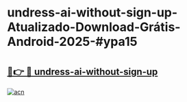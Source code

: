 # undress-ai-without-sign-up-Atualizado-Download-Grátis-Android-2025-#ypa15

# <h2><a href="https://ainizakaria.my?title=undress-ai-without-sign-up&ref=24M">🔗👉 🔴 undress-ai-without-sign-up</a></h2>

[![acn](https://github.com/user-attachments/assets/0f9c940e-d8b0-45ae-aac7-cd30a18b3e1c)](https://ainizakaria.my?title=undress-ai-without-sign-up&ref=24M)


